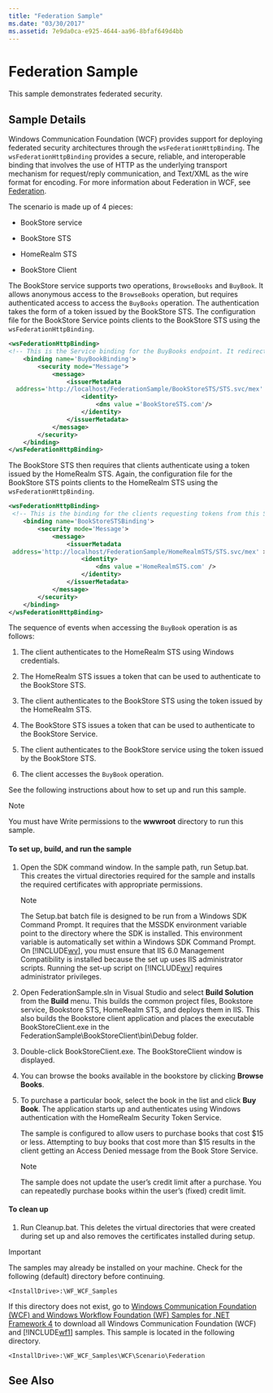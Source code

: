 ```yaml
---
title: "Federation Sample"
ms.date: "03/30/2017"
ms.assetid: 7e9da0ca-e925-4644-aa96-8bfaf649d4bb
---
```

# Federation Sample
This sample demonstrates federated security.  
  
## Sample Details  
 Windows Communication Foundation (WCF) provides support for deploying federated security architectures through the `wsFederationHttpBinding`. The `wsFederationHttpBinding` provides a secure, reliable, and interoperable binding that involves the use of HTTP as the underlying transport mechanism for request/reply communication, and Text/XML as the wire format for encoding. For more information about Federation in WCF, see [Federation](../../../../docs/framework/wcf/feature-details/federation.md).  
  
 The scenario is made up of 4 pieces:  
  
-   BookStore service  
  
-   BookStore STS  
  
-   HomeRealm STS  
  
-   BookStore Client  
  
 The BookStore service supports two operations, `BrowseBooks` and `BuyBook`. It allows anonymous access to the `BrowseBooks` operation, but requires authenticated access to access the `BuyBooks` operation. The authentication takes the form of a token issued by the BookStore STS. The configuration file for the BookStore Service points clients to the BookStore STS using the `wsFederationHttpBinding`.  
  
```xml  
<wsFederationHttpBinding>  
<!-- This is the Service binding for the BuyBooks endpoint. It redirects clients to the BookStore STS -->  
    <binding name='BuyBookBinding'>  
        <security mode="Message">  
            <message>  
                <issuerMetadata  
  address='http://localhost/FederationSample/BookStoreSTS/STS.svc/mex' >  
                    <identity>  
                        <dns value ='BookStoreSTS.com'/>  
                    </identity>  
                </issuerMetadata>  
            </message>  
        </security>  
    </binding>  
</wsFederationHttpBinding>  
```  
  
 The BookStore STS then requires that clients authenticate using a token issued by the HomeRealm STS. Again, the configuration file for the BookStore STS points clients to the HomeRealm STS using the `wsFederationHttpBinding`.  
  
```xml  
<wsFederationHttpBinding>  
 <!-- This is the binding for the clients requesting tokens from this STS. It redirects clients to the HomeRealm STS -->  
    <binding name='BookStoreSTSBinding'>  
        <security mode='Message'>  
            <message>  
                <issuerMetadata  
 address='http://localhost/FederationSample/HomeRealmSTS/STS.svc/mex' >  
                    <identity>  
                        <dns value ='HomeRealmSTS.com' />  
                    </identity>  
                </issuerMetadata>  
            </message>  
        </security>  
    </binding>  
</wsFederationHttpBinding>  
```  
  
 The sequence of events when accessing the `BuyBook` operation is as follows:  
  
1.  The client authenticates to the HomeRealm STS using Windows credentials.  
  
2.  The HomeRealm STS issues a token that can be used to authenticate to the BookStore STS.  
  
3.  The client authenticates to the BookStore STS using the token issued by the HomeRealm STS.  
  
4.  The BookStore STS issues a token that can be used to authenticate to the BookStore Service.  
  
5.  The client authenticates to the BookStore service using the token issued by the BookStore STS.  
  
6.  The client accesses the `BuyBook` operation.  
  
 See the following instructions about how to set up and run this sample.  
  
> [!NOTE]
>  You must have Write permissions to the **wwwroot** directory to run this sample.  
  
#### To set up, build, and run the sample  
  
1.  Open the SDK command window. In the sample path, run Setup.bat. This creates the virtual directories required for the sample and installs the required certificates with appropriate permissions.  
  
    > [!NOTE]
    >  The Setup.bat batch file is designed to be run from a Windows SDK Command Prompt. It requires that the MSSDK environment variable point to the directory where the SDK is installed. This environment variable is automatically set within a Windows SDK Command Prompt. On [!INCLUDE[wv](../../../../includes/wv-md.md)], you must ensure that IIS 6.0 Management Compatibility is installed because the set up uses IIS administrator scripts. Running the set-up script on [!INCLUDE[wv](../../../../includes/wv-md.md)] requires administrator privileges.  
  
2.  Open FederationSample.sln in Visual Studio and select **Build Solution** from the **Build** menu. This builds the common project files, Bookstore service, Bookstore STS, HomeRealm STS, and deploys them in IIS. This also builds the Bookstore client application and places the executable BookStoreClient.exe in the FederationSample\BookStoreClient\bin\Debug folder.  
  
3.  Double-click BookStoreClient.exe. The BookStoreClient window is displayed.  
  
4.  You can browse the books available in the bookstore by clicking **Browse Books**.  
  
5.  To purchase a particular book, select the book in the list and click **Buy Book**. The application starts up and authenticates using Windows authentication with the HomeRealm Security Token Service.  
  
     The sample is configured to allow users to purchase books that cost $15 or less. Attempting to buy books that cost more than $15 results in the client getting an Access Denied message from the Book Store Service.  
  
    > [!NOTE]
    >  The sample does not update the user’s credit limit after a purchase. You can repeatedly purchase books within the user’s (fixed) credit limit.  
  
#### To clean up  
  
1.  Run Cleanup.bat. This deletes the virtual directories that were created during set up and also removes the certificates installed during setup.  
  
> [!IMPORTANT]
>  The samples may already be installed on your machine. Check for the following (default) directory before continuing.  
>   
>  `<InstallDrive>:\WF_WCF_Samples`  
>   
>  If this directory does not exist, go to [Windows Communication Foundation (WCF) and Windows Workflow Foundation (WF) Samples for .NET Framework 4](http://go.microsoft.com/fwlink/?LinkId=150780) to download all Windows Communication Foundation (WCF) and [!INCLUDE[wf1](../../../../includes/wf1-md.md)] samples. This sample is located in the following directory.  
>   
>  `<InstallDrive>:\WF_WCF_Samples\WCF\Scenario\Federation`  
  
## See Also
